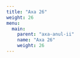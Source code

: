```yaml
---
title: "Axa 26"
weight: 26
menu:
  main:
    parent: "axa-anul-ii"
    name: "Axa 26"
    weight: 26
---
```


